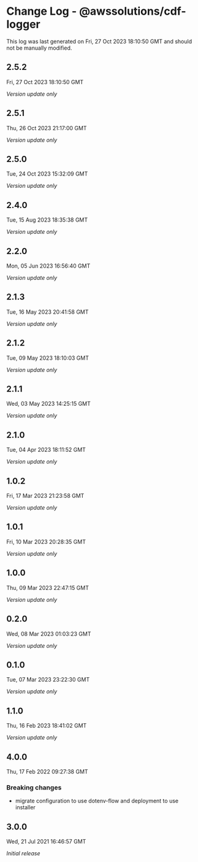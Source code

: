 # Change Log - @awssolutions/cdf-logger

This log was last generated on Fri, 27 Oct 2023 18:10:50 GMT and should not be manually modified.

## 2.5.2
Fri, 27 Oct 2023 18:10:50 GMT

_Version update only_

## 2.5.1
Thu, 26 Oct 2023 21:17:00 GMT

_Version update only_

## 2.5.0
Tue, 24 Oct 2023 15:32:09 GMT

_Version update only_

## 2.4.0
Tue, 15 Aug 2023 18:35:38 GMT

_Version update only_

## 2.2.0
Mon, 05 Jun 2023 16:56:40 GMT

_Version update only_

## 2.1.3
Tue, 16 May 2023 20:41:58 GMT

_Version update only_

## 2.1.2
Tue, 09 May 2023 18:10:03 GMT

_Version update only_

## 2.1.1
Wed, 03 May 2023 14:25:15 GMT

_Version update only_

## 2.1.0
Tue, 04 Apr 2023 18:11:52 GMT

_Version update only_

## 1.0.2
Fri, 17 Mar 2023 21:23:58 GMT

_Version update only_

## 1.0.1
Fri, 10 Mar 2023 20:28:35 GMT

_Version update only_

## 1.0.0
Thu, 09 Mar 2023 22:47:15 GMT

_Version update only_

## 0.2.0
Wed, 08 Mar 2023 01:03:23 GMT

_Version update only_

## 0.1.0
Tue, 07 Mar 2023 23:22:30 GMT

_Version update only_

## 1.1.0
Thu, 16 Feb 2023 18:41:02 GMT

_Version update only_

## 4.0.0
Thu, 17 Feb 2022 09:27:38 GMT

### Breaking changes

- migrate configuration to use dotenv-flow and deployment to use installer

## 3.0.0
Wed, 21 Jul 2021 16:46:57 GMT

_Initial release_

